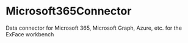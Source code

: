 # Microsoft365Connector
Data connector for Microsoft 365, Microsoft Graph, Azure, etc. for the ExFace workbench

